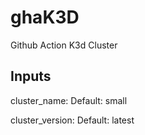 # ghaK3D
Github Action K3d Cluster

## Inputs
cluster_name: 
Default: small

cluster_version:
Default: latest